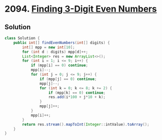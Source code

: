 # 2094. [Finding 3-Digit Even Numbers](https://leetcode.com/problems/finding-3-digit-even-numbers/description/?envType=daily-question&envId=2025-05-12)

## Solution

```java
class Solution {
    public int[] findEvenNumbers(int[] digits) {
        int[] mpp = new int[10];
        for (int d : digits) mpp[d]++;
        List<Integer> res = new ArrayList<>();
        for (int i = 1; i <= 9; i++) {
            if (mpp[i] == 0) continue;
            mpp[i]--;
            for (int j = 0; j <= 9; j++) {
                if (mpp[j] == 0) continue;
                mpp[j]--;
                for (int k = 0; k <= 8; k += 2) {
                    if (mpp[k] == 0) continue;
                    res.add(i*100 + j*10 + k);
                }
                mpp[j]++;
            }
            mpp[i]++;
        }
        return res.stream().mapToInt(Integer::intValue).toArray();
    }
}
```
